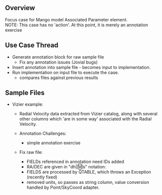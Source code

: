 ## Overview
Focus case for Mango model Associated Parameter element.  
NOTE: This case has no 'action'.  At this point, it is merely an annotation exercise

## Use Case Thread
* Generate annotation block for raw sample file
    * Fix any annotation issues (Jovial bugs)
* Insert annotation into sample file - becomes input to implementation.
* Run implementation on input file to execute the case.
  * compares files against previous results

## Sample Files
* Vizier example:
    * Radial Velocity data extracted from Vizier catalog, along with several other columns which 'are in some way' associated with the Radial Velocity.

    * Annotation Challenges:
        * simple annotation exercise

    * Fix raw file:
        * FIELDs referenced in annotation need IDs added
        * RA/DEC are given in "dh|:m:s" notation:
	    * FIELDS are processed by QTABLE, which throws an Exception (recently fixed)
	    * removed units, so passes as string column, value conversion handled by Point/SkyCoord adapter.

